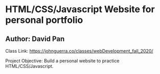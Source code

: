 <h1> HTML/CSS/Javascript Website for personal portfolio </h1>

<h2> Author: David Pan </h2>

Class Link: https://johnguerra.co/classes/webDevelopment_fall_2020/

Project Objective: Build a personal website to practice HTML/CSS/Javascript. 

